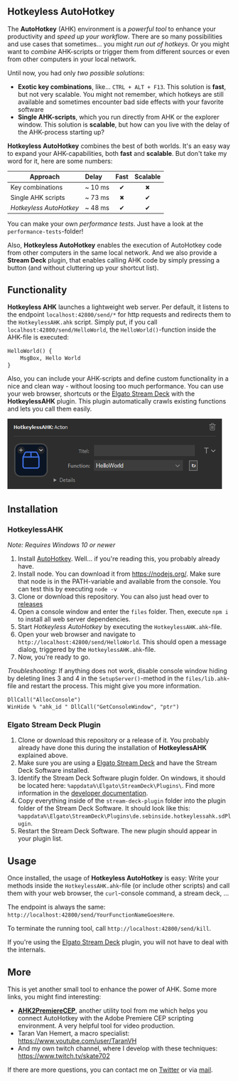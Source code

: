 

## Hotkeyless AutoHotkey

The **AutoHotkey** (AHK) environment is a *powerful tool* to enhance your productivity and *speed up your workflow*. There are so many possibilities and use cases that sometimes... you might *run out of hotkeys*. Or you might want to *combine* AHK-scripts or trigger them from different sources or even from other computers in your local network.

Until now, you had only *two possible solutions*:

- **Exotic key combinations**, like... `CTRL + ALT + F13`. This solution is **fast**, but not very scalable. You might not remember, which hotkeys are still available and sometimes encounter bad side effects with your favorite software
- **Single AHK-scripts**, which you run directly from AHK or the explorer window. This solution is **scalable**, but how can you live with the delay of the AHK-process starting up?

**Hotkeyless AutoHotkey** combines the best of both worlds. It's an easy way to expand your AHK-capabilities, both **fast** and **scalable**. But don't take my word for it, here are some numbers:

| Approach                | Delay    | Fast | Scalable |
| ----------------------- | :------- | :--: | :------: |
| Key combinations        | ~ 10 ms  |  ✔   |    🞭     |
| Single AHK scripts      | ~ 73 ms |  🞭   |    ✔     |
| *Hotkeyless AutoHotkey* | ~ 48 ms |  ✔   |    ✔     |

You can make your own *performance tests*. Just have a look at the `performance-tests`-folder!

Also, **Hotkeyless AutoHotkey** enables the execution of AutoHotkey code from other computers in the same local network. And we also provide a **Stream Deck** plugin, that enables calling AHK code by simply pressing a button (and without cluttering up your shortcut list).

## Functionality

**Hotkeyless AHK** launches a lightweight web server. Per default, it listens to the endpoint `localhost:42800/send/*` for http requests and redirects them to the `HotkeylessAHK.ahk` script. Simply put, if you call `localhost:42800/send/HelloWorld`, the `HelloWorld()`-function inside the AHK-file is executed:

```ahk
HelloWorld() {
    MsgBox, Hello World
}
```

Also, you can include your AHK-scripts and define custom functionality in a nice and clean way - without loosing too much performance. You can use your web browser, shortcuts or the [Elgato Stream Deck](https://www.elgato.com/gaming/stream-deck) with the **HotkeylessAHK** plugin. This plugin automatically crawls existing functions and lets you call them easily.

![Stream Deck example](streamdeck.PNG)

## Installation

### HotkeylessAHK

*Note: Requires Windows 10 or newer*

1. Install [AutoHotkey](https://www.autohotkey.com/). Well... if you're reading this, you probably already have.
2. Install node. You can download it from https://nodejs.org/. Make sure that node is in the PATH-variable and available from the console. You can test this by executing `node -v`
3. Clone or download this repository. You can also just head over to [releases](https://github.com/sebinside/HotkeylessAHK/releases)
4. Open a console window and enter the `files` folder. Then, execute `npm i` to install all web server dependencies.
5. Start *Hotkeyless AutoHotkey* by executing the `HotkeylessAHK.ahk`-file.
6. Open your web browser and navigate to `http://localhost:42800/send/HelloWorld`. This should open a message dialog, triggered by the `HotkeylessAHK.ahk`-file.
7. Now, you're ready to go.

*Troubleshooting*: If anything does not work, disable console window hiding by deleting lines 3 and 4 in the `SetupServer()`-method in the `files/lib.ahk`-file and restart the process. This might give you more information.

```
DllCall("AllocConsole")
WinHide % "ahk_id " DllCall("GetConsoleWindow", "ptr")
```

### Elgato Stream Deck Plugin

1. Clone or download this repository or a release of it. You probably already have done this during the installation of **HotkeylessAHK** explained above.
2. Make sure you are using a [Elgato Stream Deck](https://www.elgato.com/gaming/stream-deck) and have the Stream Deck Software installed.
3. Identify the Stream Deck Software plugin folder. On windows, it should be located here: `%appdata%\Elgato\StreamDeck\Plugins\`. Find more information in the [developer documentation](https://developer.elgato.com/documentation/stream-deck/sdk/create-your-own-plugin/).
4. Copy everything inside of the `stream-deck-plugin` folder into the plugin folder of the Stream Deck Software. It should look like this: `%appdata%\Elgato\StreamDeck\Plugins\de.sebinside.hotkeylessahk.sdPlugin`.
5. Restart the Stream Deck Software. The new plugin should appear in your plugin list.

## Usage

Once installed, the usage of **Hotkeyless AutoHotkey** is easy: Write your methods inside the `HotkeylessAHK.ahk`-file (or include other scripts) and call them with your web browser, the `curl`-console command, a stream deck, ...

The endpoint is always the same: `http://localhost:42800/send/YourFunctionNameGoesHere`.

To terminate the running tool, call `http://localhost:42800/send/kill`.

If you're using the [Elgato Stream Deck](https://www.elgato.com/gaming/stream-deck) plugin, you will not have to deal with the internals.

## More

This is yet another small tool to enhance the power of AHK. Some more links, you might find interesting:

- **[AHK2PremiereCEP](https://github.com/sebinside/AHK2PremiereCEP)**, another utility tool from me which helps you connect AutoHotkey with the Adobe Premiere CEP scripting environment. A very helpful tool for video production.
- Taran Van Hemert, a macro specialist: https://www.youtube.com/user/TaranVH
- And my own twitch channel, where I develop with these techniques: https://www.twitch.tv/skate702

If there are more questions, you can contact me on [Twitter](https://twitter.com/skate702) or via [mail](mailto:hi@sebinside.de).
